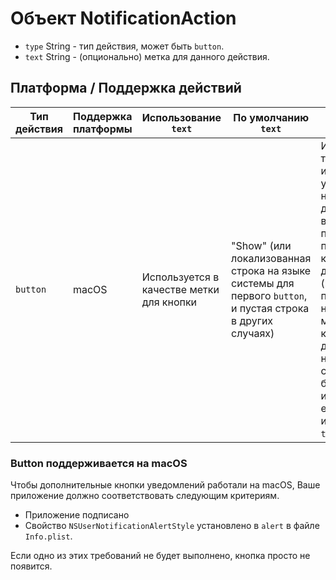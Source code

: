 # Объект NotificationAction

* `type` String - тип действия, может быть `button`.
* `text` String - (опционально) метка для данного действия.

## Платформа / Поддержка действий

| Тип действия | Поддержка платформы | Использование `text`                     | По умолчанию `text`                                                                                        | Ограничения                                                                                                                                                                                                                                                                              |
| ------------ | ------------------- | ---------------------------------------- | ---------------------------------------------------------------------------------------------------------- | ---------------------------------------------------------------------------------------------------------------------------------------------------------------------------------------------------------------------------------------------------------------------------------------- |
| `button`     | macOS               | Используется в качестве метки для кнопки | "Show" (или локализованная строка на языке системы для первого `button`, и пустая строка в других случаях) | Используется только первый из них. Если указаны несколько действий, то все, кроме первого, будут перечислены как дополнительные (и будут показаны при наведении мыши на кнопку). Такие действия несовместимы с `hasReply` и будут игнорироваться, если `hasReply` имеет значение `true`. |

### Button поддерживается на macOS

Чтобы дополнительные кнопки уведомлений работали на macOS, Ваше приложение должно соответствовать следующим критериям.

* Приложение подписано
* Свойство `NSUserNotificationAlertStyle` установлено в `alert` в файле `Info.plist`.

Если одно из этих требований не будет выполнено, кнопка просто не появится.

